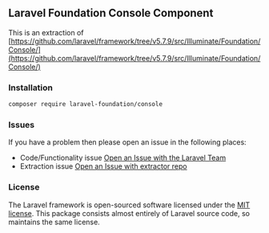 ## Laravel Foundation Console Component

This is an extraction of [https://github.com/laravel/framework/tree/v5.7.9/src/Illuminate/Foundation/Console/](https://github.com/laravel/framework/tree/v5.7.9/src/Illuminate/Foundation/Console/)

### Installation

```bash
composer require laravel-foundation/console
```


### Issues

If you have a problem then please open an issue in the following places:

* Code/Functionality issue [Open an Issue with the Laravel Team](https://github.com/laravel/framework/issues/new/choose)
* Extraction issue [Open an Issue with extractor repo](https://github.com/laravel-foundation/readme/issues/new)


### License

The Laravel framework is open-sourced software licensed under the [MIT license](http://opensource.org/licenses/MIT). This package consists almost entirely of Laravel source code, so maintains the same license.
